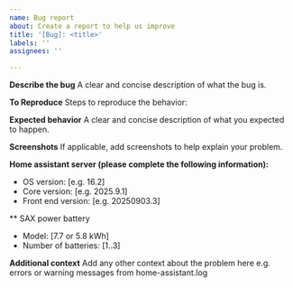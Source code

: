 ```yaml
---
name: Bug report
about: Create a report to help us improve
title: '[Bug]: <title>'
labels: ''
assignees: ''

---
```


**Describe the bug**
A clear and concise description of what the bug is.

**To Reproduce**
Steps to reproduce the behavior:
<!--
1. Go to '...'
2. Click on '....'
3. Scroll down to '....'
4. See error
-->

**Expected behavior**
A clear and concise description of what you expected to happen.

**Screenshots**
If applicable, add screenshots to help explain your problem.

**Home assistant server (please complete the following information):**
<!-- this information is available in HA->Settings->About -->
- OS version: [e.g. 16.2]
- Core version: [e.g. 2025.9.1]
- Front end version: [e.g. 20250903.3]

** SAX power battery

- Model: [7.7 or 5.8 kWh]
- Number of batteries: [1..3]

**Additional context**
Add any other context about the problem here e.g. errors or warning messages from home-assistant.log
